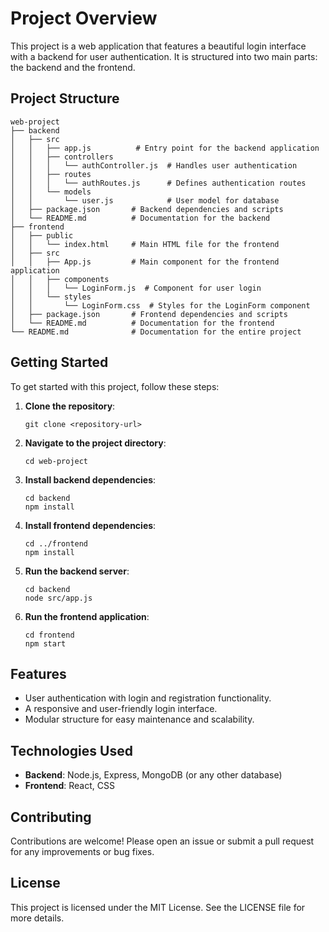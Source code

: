 # Project Overview

This project is a web application that features a beautiful login interface with a backend for user authentication. It is structured into two main parts: the backend and the frontend.

## Project Structure

```
web-project
├── backend
│   ├── src
│   │   ├── app.js          # Entry point for the backend application
│   │   ├── controllers
│   │   │   └── authController.js  # Handles user authentication
│   │   ├── routes
│   │   │   └── authRoutes.js      # Defines authentication routes
│   │   └── models
│   │       └── user.js            # User model for database
│   ├── package.json       # Backend dependencies and scripts
│   └── README.md          # Documentation for the backend
├── frontend
│   ├── public
│   │   └── index.html     # Main HTML file for the frontend
│   ├── src
│   │   ├── App.js         # Main component for the frontend application
│   │   ├── components
│   │   │   └── LoginForm.js  # Component for user login
│   │   └── styles
│   │       └── LoginForm.css  # Styles for the LoginForm component
│   ├── package.json       # Frontend dependencies and scripts
│   └── README.md          # Documentation for the frontend
└── README.md              # Documentation for the entire project
```

## Getting Started

To get started with this project, follow these steps:

1. **Clone the repository**:
   ```
   git clone <repository-url>
   ```

2. **Navigate to the project directory**:
   ```
   cd web-project
   ```

3. **Install backend dependencies**:
   ```
   cd backend
   npm install
   ```

4. **Install frontend dependencies**:
   ```
   cd ../frontend
   npm install
   ```

5. **Run the backend server**:
   ```
   cd backend
   node src/app.js
   ```

6. **Run the frontend application**:
   ```
   cd frontend
   npm start
   ```

## Features

- User authentication with login and registration functionality.
- A responsive and user-friendly login interface.
- Modular structure for easy maintenance and scalability.

## Technologies Used

- **Backend**: Node.js, Express, MongoDB (or any other database)
- **Frontend**: React, CSS

## Contributing

Contributions are welcome! Please open an issue or submit a pull request for any improvements or bug fixes.

## License

This project is licensed under the MIT License. See the LICENSE file for more details.